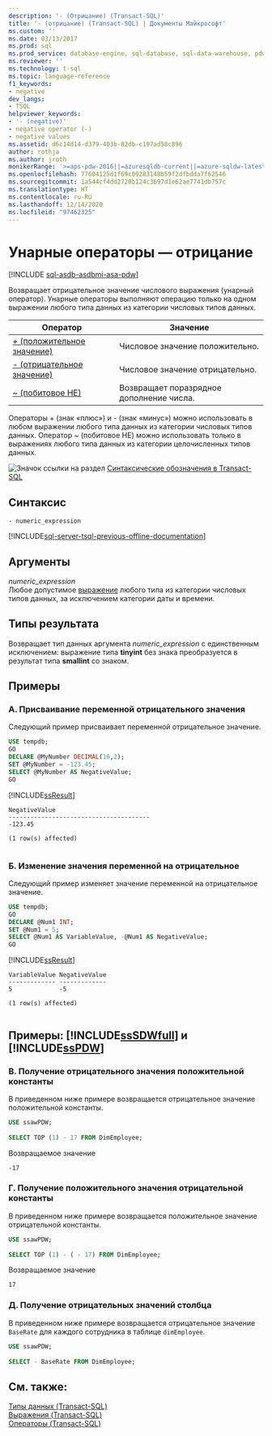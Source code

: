 ```yaml
---
description: '- (Отрицание) (Transact-SQL)'
title: '- (отрицание) (Transact-SQL) | Документы Майкрософт'
ms.custom: ''
ms.date: 03/13/2017
ms.prod: sql
ms.prod_service: database-engine, sql-database, sql-data-warehouse, pdw
ms.reviewer: ''
ms.technology: t-sql
ms.topic: language-reference
f1_keywords:
- negative
dev_langs:
- TSQL
helpviewer_keywords:
- '- (negative)'
- negative operator (-)
- negative values
ms.assetid: d6c14d14-d379-403b-82db-c197ad58c896
author: rothja
ms.author: jroth
monikerRange: '>=aps-pdw-2016||=azuresqldb-current||=azure-sqldw-latest||>=sql-server-2016||>=sql-server-linux-2017||=azuresqldb-mi-current'
ms.openlocfilehash: 77604125d1f69c09283148b59f2dfbdda7f62546
ms.sourcegitcommit: 1a544cf4dd2720b124c3697d1e62ae7741db757c
ms.translationtype: HT
ms.contentlocale: ru-RU
ms.lasthandoff: 12/14/2020
ms.locfileid: "97462325"
---
```

# <a name="unary-operators---negative"></a>Унарные операторы — отрицание
[!INCLUDE [sql-asdb-asdbmi-asa-pdw](../../includes/applies-to-version/sql-asdb-asdbmi-asa-pdw.md)]

  Возвращает отрицательное значение числового выражения (унарный оператор). Унарные операторы выполняют операцию только на одном выражении любого типа данных из категории числовых типов данных.   
  
|Оператор|Значение|  
|--------------|-------------|  
|[+ (положительное значение)](../../t-sql/language-elements/unary-operators-positive.md)|Числовое значение положительно.|  
|[- (отрицательное значение)](../../t-sql/language-elements/unary-operators-negative.md)|Числовое значение отрицательно.|  
|[~ (побитовое НЕ)](../../t-sql/language-elements/bitwise-not-transact-sql.md)|Возвращает поразрядное дополнение числа.|  
  
 Операторы + (знак «плюс») и - (знак «минус») можно использовать в любом выражении любого типа данных из категории числовых типов данных. Оператор ~ (побитовое НЕ) можно использовать только в выражениях любого типа данных из категории целочисленных типов данных. 
  
 ![Значок ссылки на раздел](../../database-engine/configure-windows/media/topic-link.gif "Значок ссылки на раздел") [Синтаксические обозначения в Transact-SQL](../../t-sql/language-elements/transact-sql-syntax-conventions-transact-sql.md)  
  
## <a name="syntax"></a>Синтаксис  
  
```syntaxsql
- numeric_expression  
```  
  
[!INCLUDE[sql-server-tsql-previous-offline-documentation](../../includes/sql-server-tsql-previous-offline-documentation.md)]

## <a name="arguments"></a>Аргументы
 *numeric_expression*  
 Любое допустимое [выражение](../../t-sql/language-elements/expressions-transact-sql.md) любого типа из категории числовых типов данных, за исключением категории даты и времени.  
  
## <a name="result-types"></a>Типы результата  
 Возвращает тип данных аргумента *numeric_expression* с единственным исключением: выражение типа **tinyint** без знака преобразуется в результат типа **smallint** со знаком.  
  
## <a name="examples"></a>Примеры  
  
### <a name="a-setting-a-variable-to-a-negative-value"></a>A. Присваивание переменной отрицательного значения  
 Следующий пример присваивает переменной отрицательное значение.  
  
```sql 
USE tempdb;  
GO  
DECLARE @MyNumber DECIMAL(10,2);  
SET @MyNumber = -123.45;  
SELECT @MyNumber AS NegativeValue;  
GO  
```  
  
 [!INCLUDE[ssResult](../../includes/ssresult-md.md)]  
  
```  
NegativeValue  
---------------------------------------  
-123.45  
  
(1 row(s) affected)  
  
```  
  
### <a name="b-changing-a-variable-to-a-negative-value"></a>Б. Изменение значения переменной на отрицательное  
 Следующий пример изменяет значение переменной на отрицательное значение.  
  
```sql  
USE tempdb;  
GO  
DECLARE @Num1 INT;  
SET @Num1 = 5;  
SELECT @Num1 AS VariableValue, -@Num1 AS NegativeValue;  
GO  
```  
  
 [!INCLUDE[ssResult](../../includes/ssresult-md.md)]  
  
```  
VariableValue NegativeValue  
------------- -------------  
5             -5  
  
(1 row(s) affected)  
  
```  
  
## <a name="examples-sssdwfull-and-sspdw"></a>Примеры: [!INCLUDE[ssSDWfull](../../includes/sssdwfull-md.md)] и [!INCLUDE[ssPDW](../../includes/sspdw-md.md)]  
  
### <a name="c-returning-the-negative-of-a-positive-constant"></a>В. Получение отрицательного значения положительной константы  
 В приведенном ниже примере возвращается отрицательное значение положительной константы.  
  
```sql  
USE ssawPDW;  
  
SELECT TOP (1) - 17 FROM DimEmployee;  
```  
  
 Возвращаемое значение  
  
```  
-17  
```  
  
### <a name="d-returning-the-positive-of-a-negative-constant"></a>Г. Получение положительного значения отрицательной константы  
 В приведенном ниже примере возвращается положительное значение отрицательной константы.  
  
```sql  
USE ssawPDW;  
  
SELECT TOP (1) - ( - 17) FROM DimEmployee;  
```  
  
 Возвращаемое значение  
  
```  
17  
```  
  
### <a name="e-returning-the-negative-of-a-column"></a>Д. Получение отрицательных значений столбца  
 В приведенном ниже примере возвращается отрицательное значение `BaseRate` для каждого сотрудника в таблице `dimEmployee`.  
  
```sql  
USE ssawPDW;  
  
SELECT - BaseRate FROM DimEmployee;  
```  
  
## <a name="see-also"></a>См. также:  
 [Типы данных (Transact-SQL)](../../t-sql/data-types/data-types-transact-sql.md)   
 [Выражения (Transact-SQL)](../../t-sql/language-elements/expressions-transact-sql.md)   
 [Операторы (Transact-SQL)](../../t-sql/language-elements/operators-transact-sql.md)  
  
  

